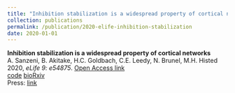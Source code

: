 ```yaml
---
title: "Inhibition stabilization is a widespread property of cortical networks"
collection: publications
permalink: /publication/2020-elife-inhibition-stabilization
date: 2020-01-01
---
```


**Inhibition stabilization is a widespread property of cortical networks**  
A. Sanzeni, B. Akitake, H.C. Goldbach, C.E. Leedy, N. Brunel, M.H. Histed  
2020, *eLife 9: e54875*. [Open Access link](https://doi.org/10.7554/eLife.54875)  
[code]() [bioRxiv]()  
Press: [link]()  
